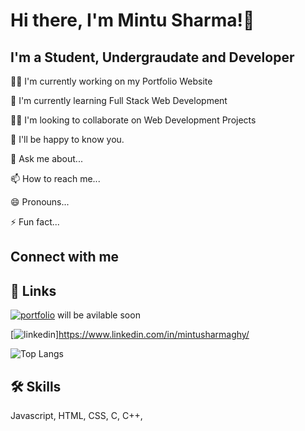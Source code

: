 
# Hi there, I'm Mintu Sharma!👋

## I'm a Student, Undergraudate and Developer

👩‍💻 I'm currently working on my Portfolio Website

🧠 I'm currently learning Full Stack Web Development

👯‍♀️ I'm looking to collaborate on Web Development Projects

🤔 I'll be happy to know you.

💬 Ask me about...

📫 How to reach me...

😄 Pronouns...

⚡️ Fun fact...

## Connect with me

## 🔗 Links
[![portfolio](https://img.shields.io/badge/my_portfolio-000?style=for-the-badge&logo=ko-fi&logoColor=white)](#) will be avilable soon

[![linkedin](https://img.shields.io/badge/linkedin-0A66C2?style=for-the-badge&logo=linkedin&logoColor=white)]https://www.linkedin.com/in/mintusharmaghy/



![Top Langs](https://github-readme-stats.vercel.app/api/top-langs/?username=mks42814&theme=tokyonight)


## 🛠 Skills
Javascript, HTML, CSS, C, C++, 



<!---
mks42814/mks42814 is a ✨ special ✨ repository because its `README.md` (this file) appears on your GitHub profile.
You can click the Preview link to take a look at your changes.
--->
